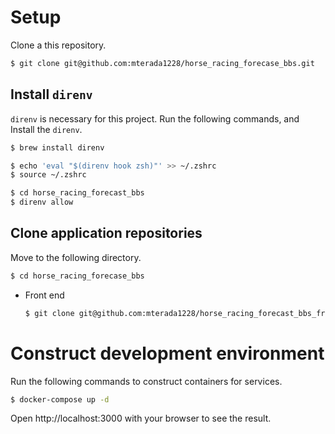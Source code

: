 # Setup
Clone a this repository.

``` sh
$ git clone git@github.com:mterada1228/horse_racing_forecase_bbs.git
```

## Install `direnv`
`direnv` is necessary for this project. Run the following commands, and Install the `direnv`.

``` sh
$ brew install direnv

$ echo 'eval "$(direnv hook zsh)"' >> ~/.zshrc
$ source ~/.zshrc

$ cd horse_racing_forecast_bbs
$ direnv allow
```

## Clone application repositories
Move to the following directory.

``` sh
$ cd horse_racing_forecase_bbs
```

- Front end
  ``` sh
  $ git clone git@github.com:mterada1228/horse_racing_forecast_bbs_front_end.git
  ```

# Construct development environment
Run the following commands to construct containers for services.

``` sh
$ docker-compose up -d
```

Open http://localhost:3000 with your browser to see the result.

